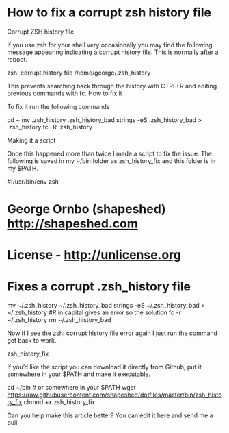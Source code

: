 # How to fix a corrupt zsh history file

Corrupt ZSH history file

If you use zsh for your shell very occasionally you may find the following message appearing indicating a corrupt history file. This is normally after a reboot.

zsh: corrupt history file /home/george/.zsh_history

This prevents searching back through the history with CTRL+R and editing previous commands with fc.
How to fix it

To fix it run the following commands

cd ~
mv .zsh_history .zsh_history_bad
strings -eS .zsh_history_bad > .zsh_history
fc -R .zsh_history

Making it a script

Once this happened more than twice I made a script to fix the issue. The following is saved in my ~/bin folder as zsh_history_fix and this folder is in my $PATH.

#!/usr/bin/env zsh
# George Ornbo (shapeshed) http://shapeshed.com
# License - http://unlicense.org
#
# Fixes a corrupt .zsh_history file

mv ~/.zsh_history ~/.zsh_history_bad
strings -eS ~/.zsh_history_bad > ~/.zsh_history
#R in capital gives an error so the solution
fc -r ~/.zsh_history
rm ~/.zsh_history_bad

Now if I see the zsh: corrupt history file error again I just run the command get back to work.

zsh_history_fix

If you’d like the script you can download it directly from Github, put it somewhere in your $PATH and make it executable.

cd ~/bin # or somewhere in your $PATH
wget https://raw.githubusercontent.com/shapeshed/dotfiles/master/bin/zsh_history_fix
chmod +x zsh_history_fix

Can you help make this article better? You can edit it here and send me a pull